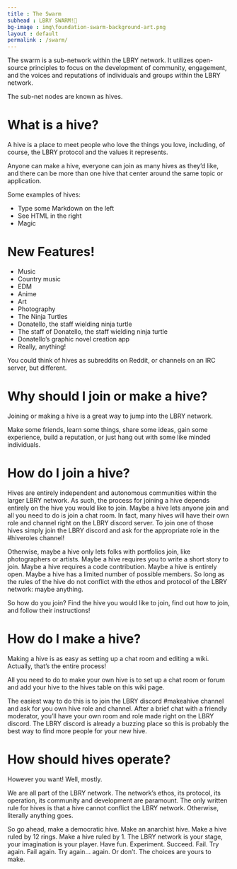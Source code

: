 ```yaml
---
title : The Swarm
subhead : LBRY SWARM!🍯
bg-image : img\foundation-swarm-background-art.png
layout : default
permalink : /swarm/
---
```


The swarm is a sub-network within the LBRY network. It utilizes open-source principles to focus on the development of community, engagement, and the voices and reputations of individuals and groups within the LBRY network.

The sub-net nodes are known as hives.

# What is a hive?

A hive is a place to meet people who love the things you love, including, of course, the LBRY protocol and the values it represents.

Anyone can make a hive, everyone can join as many hives as they’d like, and there can be more than one hive that center around the same topic or application.

Some examples of hives:

  - Type some Markdown on the left
  - See HTML in the right
  - Magic

# New Features!

- Music
- Country music
- EDM
- Anime
- Art
- Photography
- The Ninja Turtles
- Donatello, the staff wielding ninja turtle
- The staff of Donatello, the staff wielding ninja turtle
- Donatello’s graphic novel creation app
- Really, anything!

You could think of hives as subreddits on Reddit, or channels on an IRC server, but different.

# Why should I join or make a hive?

Joining or making a hive is a great way to jump into the LBRY network.

Make some friends, learn some things, share some ideas, gain some experience, build a reputation, or just hang out with some like minded individuals.

# How do I join a hive?

Hives are entirely independent and autonomous communities within the larger LBRY network. As such, the process for joining a hive depends entirely on the hive you would like to join. Maybe a hive lets anyone join and all you need to do is join a chat room. In fact, many hives will have their own role and channel right on the LBRY discord server. To join one of those hives simply join the LBRY discord and ask for the appropriate role in the #hiveroles channel!

Otherwise, maybe a hive only lets folks with portfolios join, like photographers or artists. Maybe a hive requires you to write a short story to join. Maybe a hive requires a code contribution. Maybe a hive is entirely open. Maybe a hive has a limited number of possible members. So long as the rules of the hive do not conflict with the ethos and protocol of the LBRY network: maybe anything.

So how do you join? Find the hive you would like to join, find out how to join, and follow their instructions!

# How do I make a hive?

Making a hive is as easy as setting up a chat room and editing a wiki. Actually, that’s the entire process!

All you need to do to make your own hive is to set up a chat room or forum and add your hive to the hives table on this wiki page.

The easiest way to do this is to join the LBRY discord #makeahive channel and ask for you own hive role and channel. After a brief chat with a friendly moderator, you’ll have your own room and role made right on the LBRY discord. The LBRY discord is already a buzzing place so this is probably the best way to find more people for your new hive.

# How should hives operate?

However you want! Well, mostly.

We are all part of the LBRY network. The network’s ethos, its protocol, its operation, its community and development are paramount. The only written rule for hives is that a hive cannot conflict the LBRY network. Otherwise, literally anything goes.

So go ahead, make a democratic hive.
Make an anarchist hive.
Make a hive ruled by 12 rings.
Make a hive ruled by 1.
The LBRY network is your stage, your imagination is your player.
Have fun. Experiment. Succeed. Fail. Try again. Fail again. Try again… again. Or don’t.
The choices are yours to make.
